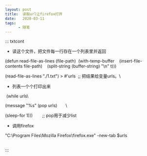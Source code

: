 ```yaml
---
layout: post
title:  读取url让firefox打开
date:   2020-03-11
tags:
      - 随笔
---
```

::: txtcont
-   读这个文件，把文件每一行存在一个列表里并返回

(defun read-file-as-lines
(file-path)  (with-temp-buffer    (insert-file-contents
file-path)    (split-string (buffer-string) \"\\n\" t)))

(read-file-as-lines \"./1.txt\") > #\'urls  ;; 把结果给变量urls。\

-   列表一个个打印出来

 (while urls\

(message \"%s\" (pop urls)       \

(sleep-for 1)))        ;; pop用于减少list

-   调用firefox

\"C:\\Program Files\\Mozilla Firefox\\firefox.exe\" -new-tab \$urls

\
:::
